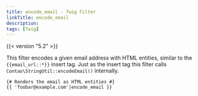 ```yaml
---
title: encode_email - Twig Filter
linkTitle: encode_email
description:
tags: [Twig]
---
```


{{< version "5.2" >}}

This filter encodes a given email address with HTML entities, similar to the `{{email_url::*}}` insert tag. Just as the
insert tag this filter calls `Contao\StringUtil::encodeEmail()` internally.

```twig
{# Renders the email as HTML entities #}
{{ 'foobar@example.com'|encode_email }}
```
